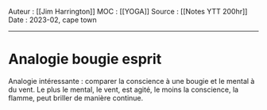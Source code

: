 Auteur : [[Jim Harrington]]
MOC : [[YOGA]] 
Source : [[Notes YTT 200hr]]
Date : 2023-02, cape town
***

# Analogie bougie esprit
Analogie intéressante : comparer la conscience à une bougie et le mental à du vent. 
Le plus le mental, le vent, est agité, le moins la conscience, la flamme, peut briller de manière continue.